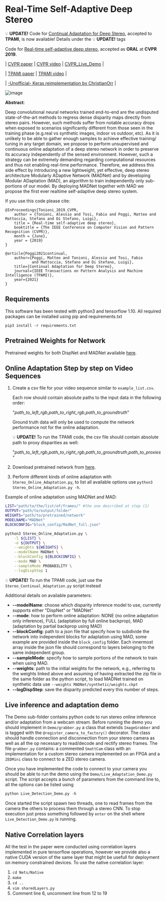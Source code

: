 # Real-Time Self-Adaptive Deep Stereo
💡 **UPDATE!** Code for [Continual Adaptation for Deep Stereo](https://arxiv.org/pdf/2007.05233.pdf), accepted to **TPAMI**, is now available! Details under the 💡 **UPDATE!** tags

Code for [Real-time self-adaptive deep stereo](https://arxiv.org/abs/1810.05424), accepted as **ORAL** at **CVPR 2019**.

| [CVPR paper](https://arxiv.org/abs/1810.05424) | [CVPR video](https://www.youtube.com/watch?v=7SjyzDxmCY4) | [CVPR_Live_Demo](https://www.youtube.com/watch?v=4O-7OzVYAeU) |

| [TPAMI paper](https://arxiv.org/pdf/2007.05233.pdf) | [TPAMI video](https://www.youtube.com/watch?v=YnPGbQE2dLQ) |

| [ -Unofficial- Keras reimplementation by ChristianOrr](https://github.com/ChristianOrr/madnet-deep-stereo-with-keras) |

![image](images/MADNet.png)

**Abstract**:

Deep convolutional neural networks trained end-to-end are the undisputed state-of-the-art methods to regress dense disparity maps directly from stereo pairs. However, such methods suffer from notable accuracy drops when exposed to scenarios significantly different from those seen in the training phase (e.g.real vs synthetic images, indoor vs outdoor, etc). As it is unlikely to be able to gather enough samples to achieve effective training/ tuning in any target domain, we propose to perform unsupervised and continuous online adaptation of a deep stereo network in order to preserve its accuracy independently of the sensed environment. However, such a strategy can be extremely demanding regarding computational resources and thus not enabling real-time performance. Therefore, we address this side effect by introducing a new lightweight, yet effective, deep stereo architecture Modularly ADaptive Network (MADNet) and by developing Modular ADaptation (MAD), an algorithm to train independently only sub-portions of our model. By deploying MADNet together with MAD we propose the first ever realtime self-adaptive deep stereo system.


If you use this code please cite: 
```
@InProceedings{Tonioni_2019_CVPR,
    author = {Tonioni, Alessio and Tosi, Fabio and Poggi, Matteo and Mattoccia, Stefano and Di Stefano, Luigi},
    title = {Real-time self-adaptive deep stereo},
    booktitle = {The IEEE Conference on Computer Vision and Pattern Recognition (CVPR)},
    month = {June},
    year = {2019}    
}

@article{Poggi2021continual,
    author={Poggi, Matteo and Tonioni, Alessio and Tosi, Fabio
            and Mattoccia, Stefano and Di Stefano, Luigi},
    title={Continual Adaptation for Deep Stereo},
    journal={IEEE Transactions on Pattern Analysis and Machine Intelligence (TPAMI)},
    year={2021}
}

```

## Requirements
This software has been tested with python3 and tensorflow 1.10. All required packages can be installed using pip and requirements.txt

```
pip3 install -r requirements.txt
```

## Pretrained Weights for Network
Pretrained weights for both DispNet and MADNet available [here](https://drive.google.com/open?id=1GwGxBOFx-NlUo9RAUgPlgPvaHCpGedlm).

## Online Adaptation Step by step on Video Sequences

1. Create a csv file for your video sequence similar to `example_list.csv`. 
   
    Each row should contain absolute paths to the input data in the following order:

    "*path_to_left_rgb*,*path_to_right_rgb*,*path_to_groundtruth*"

    Ground truth data will only be used to compute the network performance not for the online adaptation.
    
    💡 **UPDATE!** To run the TPAMI code, the csv file should contain absolute path to proxy disparities as well:
    
    "*path_to_left_rgb*,*path_to_right_rgb*,*path_to_groundtruth*,*path_to_proxies*"

2. Download pretrained network from [here](https://drive.google.com/open?id=1GwGxBOFx-NlUo9RAUgPlgPvaHCpGedlm).
3. Perform different kinds of online adaptation with `Stereo_Online_Adaptation.py`, to list all available options use  `python3 Stereo_Online_Adaptation.py -h`. 

Example of online adaptation using MADNet and MAD:
```bash
LIST="path/to/the/list/of/frames/" #the one described at step (1)
OUTPUT="path/to/output/folder"
WEIGHTS="path/to/pretrained/network"
MODELNAME="MADNet"
BLOCKCONFIG="block_config/MadNet_full.json"

python3 Stereo_Online_Adaptation.py \
    -l ${LIST} \
    -o ${OUTPUT} \
    --weights ${WEIGHTS} \
    --modelName MADNet \
    --blockConfig ${BLOCKCONFIG} \
    --mode MAD \
    --sampleMode PROBABILITY \
    --logDispStep 1
```
💡 **UPDATE!** To run the TPAMI code, just use the `Stereo_Continual_Adaptation.py` script instead

Additional details on available parameters:

+ **--modelName**: choose which disparity inference model to use, currently supports either "DispNet" or "MADNet"
+ **--mode**: how to perform online adaptation: NONE (no online adaptation only inference), FULL (adaptation by full online backprop), MAD (adaptation by partial backprop using MAD)
+ **--blockConfig**: path to a json file that specify how to subdivide the network into independent blocks for adaptation using MAD, some example are provided inside the `block_config` folder. Each innermost array inside the json file should correspond to layers belonging to the same independent group.
+ **--sampleMode**: specify how to sample portions of the network to train when using MAD. 
+ **--weights**: path to the initial weights for the network, e.g., referring to the weights linked above and assuming of having extracted the zip file in the same folder as the python script, to load MADNet trained on synthetic data use `--weights MADNet/synthetic/weights.ckpt`
+ **--logDispStep**: save the disparity predicted every this number of steps.


## Live inference and adaptation demo
The Demo sub-folder contains python code to run stereo online inference and/or adaptation from a webcam stream. Before running the demo you should implement in `Demo/grabber.py` a class that extends `ImageGrabber` and is tagged with the `@register_camera_to_factory()` decorator. The class should handle connection and disconnection from your stereo camera as well as all the op necessary to read/decode and rectify stereo frames. The file `grabber.py` contains: a commented `SmattCam` class  with an implementation for a custom stereo camera implemented on an FPGA and a `ZEDMini` class to connect to a ZED stereo camera.

Once you have implemented the code to connect to your camera you should be able to run the demo using the `Demo/Live_Adaptation_Demo.py` script. The script accepts a bunch of parameters from the command line to, all the options can be listed using

```python
python Live_Detection_Demo.py -h
```

Once started the script spawn two threads, one to read frames from the camera the others to process them through a stereo CNN. To stop execution just press something followed by `enter` on the shell where `Live_Detection_Demo.py` is running.

## Native Correlation layers

All the test in the paper were conducted using correlation layers implemented in pure tensorflow operations, however we provide also a native CUDA version of the same layer that might be usefull for deployment on memory constrained devices. To use the native correlation layer:
1. `cd Nets/Native`
2. `make`
3. `cd ..`
4. `vim sharedLayers.py`
5. Comment line 6, uncomment line from 12 to 19
